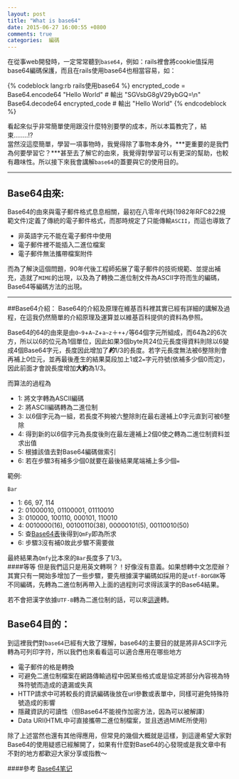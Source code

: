 ```yaml
---
layout: post
title: "What is base64"
date: 2015-06-27 16:00:55 +0800
comments: true
categories:  編碼
---
```

在從事web開發時，一定常常聽到`base64`，例如：rails裡會將cookie值採用base64編碼保護，而且在rails使用base64也相當容易，如：  

{% codeblock lang:rb rails使用base64 %}
	encrypted_code = Base64.encode64 "Hello World"
	# 輸出 "SGVsbG8gV29ybGQ=\n"
	Base64.decode64 encrypted_code
	# 輸出 "Hello World"
{% endcodeblock %}

看起來似乎非常簡單使用跟沒什麼特別要學的成本，所以本篇教完了，結束........!?  
當然沒這麼簡單，學習一項事物時，我覺得除了事物本身外，***更重要的是我們為何要學習它？***甚至去了解它的由來，我覺得對學習可以有更深的幫助，也較有趣味性。所以接下來我會講解`base64`的蓋要與它的使用目的。
<!--more-->
---
## Base64由來:

Base64的由來與電子郵件格式息息相關，最初在八零年代時(1982年RFC822規範文件)定義了傳統的電子郵件格式，而那時規定了只能傳輸`ASCII`，而這也導致了  

* 非英語字元不能在電子郵件中使用
* 電子郵件裡不能插入二進位檔案
* 電子郵件無法攜帶檔案附件

而為了解決這個問題，90年代後工程師拓展了電子郵件的技術規範、並提出補充，造就了`MIME`的出現，以及為了轉換二進位制文件為ASCII字符而生的編碼，Base64等編碼方法的出現。

---
##Base64介紹：
Base64的介紹及原理在維基百科裡其實已經有詳細的講解及過程，在這我仍然簡單的介紹原理及運算並以維基百科提供的資料為參照。

Base64的64的由來是由`0~9`+`A~Z`+`a~z`＋`+`+`/`等64個字元所組成，而64為2的6次方，所以以6的位元為1個單位，因此如果3個byte共24位元長度得資料則除以6變成4個Base64字元，長度因此增加了***約***1/3的長度。若字元長度無法被6整除則會再補上0位元，並再最後產生的結果莫段加上1或2`=`字元符號(依補多少個0而定)，因此前面才會說長度增加**大約**為1/3。

而算法的過程為

* 1: 將文字轉為ASCII編碼
* 2: 將ASCII編碼轉為二進位制
* 3: 以6個字元為一組，若長度不夠被六整除則在最右邊補上0字元直到可被6整除
* 4: 得到新的以6個字元為長度後則在最左邊補上2個0使之轉為二進位制資料並求出值
* 5: 根據該值去對Base64編碼做索引
* 6: 若在步驟3有補多少個0就要在最後結果尾端補上多少個`=`

範例:

`Bar`

* 1: 66,        97,        114
* 2: 01000010, 01100001,   01110010
* 3: 010000, 100110, 000101, 110010
* 4: 0010000(16), 00100110(38), 00000101(5), 00110010(50)
* 5: 查[Base64表](http://www.dotnetspider.com/attachments/Resources/41901-12628-base-64-table.png)後得到`QmFy`即為所求
* 6: 步驟3沒有補0故此步驟不需要做

最終結果為`Qmfy`比本來的`Bar`長度多了1/3。  
####等等
但是我們這只是用英文轉啊？！好像沒有意義。如果想轉中文怎麼辦？其實只有一開始多增加了一些步驟，要先根據漢字編碼如採用的是`utf-8`or`GBK`等不同編碼，先轉為二進位制再帶入上面的過程則可求得該漢字的Base64結果。

若不會把漢字依據`UTF-8`轉為二進位制的話，可以來[這邊](https://sites.google.com/site/nathanlexwww/tools/utf8-convert)轉。


## Base64目的：

到這裡我們對`base64`已經有大致了理解，base64的主要目的就是將非ASCII字元轉為可列印字符，所以我們也來看看這可以適合應用在哪些地方

*  電子郵件的格是轉換
*  可避免二進位制檔案在網路傳輸過程中因某些格式或是協定將部分內容視為特殊符號而造成的遺漏或失真
*  HTTP請求中可將較長的資訊編碼後放在url參數或表單中，同樣可避免特殊符號造成的影響
*  隱藏資訊的可讀性（但Base64不能視作加密方法，因為可以被解譯）
*  Data URI(HTML中可直接攜帶二進位制檔案，並且透過MIME所使用)

除了上述當然也還有其他得應用，但常見的幾個大概就是這樣，到這邊希望大家對Base64的使用疑惑已經解開了，如果有什麼對Base64的心發現或是我文章中有不對的地方都歡迎大家分享或指教～


####參考
[Base64笔记](http://www.ruanyifeng.com/blog/2008/06/base64.html)